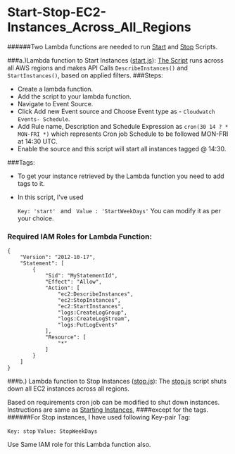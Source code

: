 # Start-Stop-EC2-Instances_Across_All_Regions
######Two Lambda functions are needed to run [Start](start.js) and [Stop](stop.js) Scripts.

###a.)Lambda function to Start Instances ([start.js](start.js)):
[The Script](start.js) runs across all AWS regions and makes API Calls
`DescribeInstances()`
and 
`StartInstances()`, based on applied filters.
###Steps:

*   Create a lambda function.
*   Add the script to your lambda function.
*   Navigate to Event Source.
*   Click Add new Event source and Choose Event type as - `Cloudwatch Events- Schedule`.
*   Add Rule name, Description and Schedule Expression as `cron(30 14 ? * MON-FRI *)` which represents Cron job Schedule to be followed MON-FRI at 14:30 UTC.
*   Enable the source and this script will start all instances tagged @ 14:30.

###Tags:
* To get your instance retrieved by the Lambda function you need to add tags to it.
* In this script, I've used 
  
  ```Key: 'start' ``` and ``` Value : 'StartWeekDays'```
  You can modify it as per your choice.

### Required IAM Roles for Lambda Function:
```
{
    "Version": "2012-10-17",
    "Statement": [
        {
            "Sid": "MyStatementId",
            "Effect": "Allow",
            "Action": [
                "ec2:DescribeInstances",
                "ec2:StopInstances",
                "ec2:StartInstances",
                "logs:CreateLogGroup",
                "logs:CreateLogStream",
                "logs:PutLogEvents"
            ],
            "Resource": [
                "*"
            ]
        }
    ]
}
```

###b.) Lambda function to Stop Instances ([stop.js](stop.js)):
The [stop.js](stop.js) script shuts down all EC2 instances across all regions.

Based on requirements cron job can be modified to shut down instances.
Instructions are same as [Starting Instances](https://github.com/jparasha/Start-Stop-EC2-Instances_Across_All_Regions#alambda-function-to-start-instances-startjs), 
####except for the tags.
######For Stop instances, I have used following Key-pair Tag:

`Key: stop`
`Value: StopWeekDays`

Use Same IAM role for this Lambda function also.



